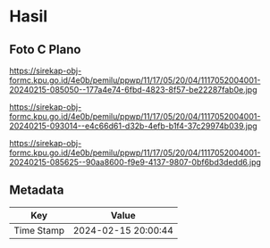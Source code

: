# Hasil

## Foto C Plano

https://sirekap-obj-formc.kpu.go.id/4e0b/pemilu/ppwp/11/17/05/20/04/1117052004001-20240215-085050--177a4e74-6fbd-4823-8f57-be22287fab0e.jpg

https://sirekap-obj-formc.kpu.go.id/4e0b/pemilu/ppwp/11/17/05/20/04/1117052004001-20240215-093014--e4c66d61-d32b-4efb-b1f4-37c29974b039.jpg

https://sirekap-obj-formc.kpu.go.id/4e0b/pemilu/ppwp/11/17/05/20/04/1117052004001-20240215-085625--90aa8600-f9e9-4137-9807-0bf6bd3dedd6.jpg


## Metadata

| Key        | Value               |
| ---------- | ------------------- |
| Time Stamp | 2024-02-15 20:00:44 |



